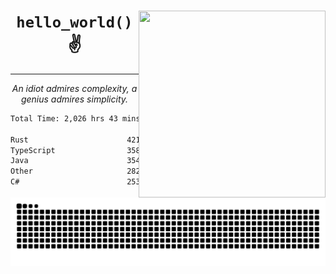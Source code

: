 <div text-align="center">
    <img src="https://i.imgur.com/h1q15Kt.gife" align="right" width="299" height="299">
    <h1 align="center"><code>hello_world()</code> ✌️</h1>
    <hr>
    <p align="center"><i>An idiot admires complexity, a genius admires simplicity.</i></p>
</div>

<!--START_SECTION:waka-->

```txt
Total Time: 2,026 hrs 43 mins

Rust                      421 hrs 51 mins ████▓░░░░░░░░░░░░░░░░░░░░   18.27 %
TypeScript                358 hrs 9 mins  ████░░░░░░░░░░░░░░░░░░░░░   15.51 %
Java                      354 hrs 1 min   ███▓░░░░░░░░░░░░░░░░░░░░░   15.33 %
Other                     282 hrs 48 mins ███░░░░░░░░░░░░░░░░░░░░░░   12.25 %
C#                        253 hrs 12 mins ██▓░░░░░░░░░░░░░░░░░░░░░░   10.96 %
```

<!--END_SECTION:waka-->

<picture>
  <source media="(prefers-color-scheme: dark)" srcset="https://raw.githubusercontent.com/Somfic/Somfic/main/github-contribution-grid-snake-dark.svg">
  <source media="(prefers-color-scheme: light)" srcset="https://raw.githubusercontent.com/Somfic/Somfic/main/github-contribution-grid-snake.svg">
  <img alt="github contribution grid snake animation" src="https://raw.githubusercontent.com/Somfic/Somfic/main/github-contribution-grid-snake.svg">
</picture>
